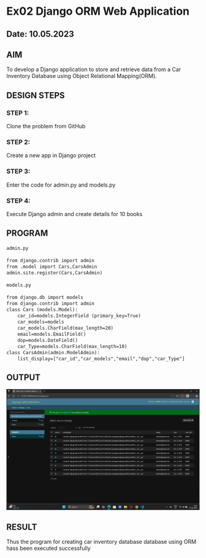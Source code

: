 # Ex02 Django ORM Web Application
## Date: 10.05.2023

## AIM
To develop a Django application to store and retrieve data from a Car Inventory Database using Object Relational Mapping(ORM).

## DESIGN STEPS

### STEP 1:
Clone the problem from GitHub

### STEP 2:
Create a new app in Django project

### STEP 3:
Enter the code for admin.py and models.py

### STEP 4:
Execute Django admin and create details for 10 books

## PROGRAM
```
admin.py

from django.contrib import admin
from .model import Cars,CarsAdmin
admin.site.register(Cars,CarsAdmin)

models.py

from django.db import models
from django.contrib import admin
class Cars (models.Model):
    car_id=models.IntegerField (primary_key=True)
    car_models=models
    car_models.CharField(max_length=20)
    email=models.EmailField()
    dop=models.DateField()
    car_Type=models.CharField(max_length=10)
class CarsAdmin(admin.ModelAdmin):
    list_display=["car_id","car_models","email","dop","car_Type"] 
```

## OUTPUT
![alt text](<Screenshot 2025-09-20 132053.png>)


## RESULT
Thus the program for creating car inventory database database using ORM hass been executed successfully
